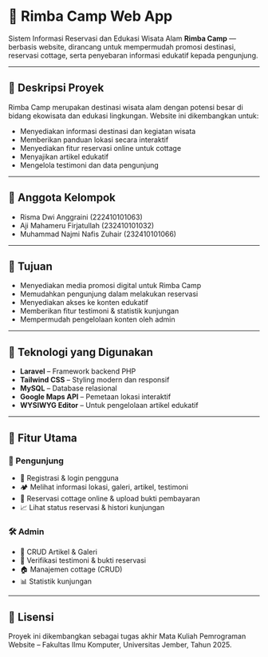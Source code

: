# 🌿 Rimba Camp Web App

Sistem Informasi Reservasi dan Edukasi Wisata Alam **Rimba Camp** — berbasis website, dirancang untuk mempermudah promosi destinasi, reservasi cottage, serta penyebaran informasi edukatif kepada pengunjung.

---

## 📌 Deskripsi Proyek

Rimba Camp merupakan destinasi wisata alam dengan potensi besar di bidang ekowisata dan edukasi lingkungan. Website ini dikembangkan untuk:

- Menyediakan informasi destinasi dan kegiatan wisata
- Memberikan panduan lokasi secara interaktif
- Menyediakan fitur reservasi online untuk cottage
- Menyajikan artikel edukatif
- Mengelola testimoni dan data pengunjung

---

## 👥 Anggota Kelompok

- Risma Dwi Anggraini (222410101063)  
- Aji Mahameru Firjatullah (232410101032)  
- Muhammad Najmi Nafis Zuhair (232410101066)

---

## 🎯 Tujuan

- Menyediakan media promosi digital untuk Rimba Camp
- Memudahkan pengunjung dalam melakukan reservasi
- Menyediakan akses ke konten edukatif
- Memberikan fitur testimoni & statistik kunjungan
- Mempermudah pengelolaan konten oleh admin

---

## 🔧 Teknologi yang Digunakan

- **Laravel** – Framework backend PHP
- **Tailwind CSS** – Styling modern dan responsif
- **MySQL** – Database relasional
- **Google Maps API** – Pemetaan lokasi interaktif
- **WYSIWYG Editor** – Untuk pengelolaan artikel edukatif

---

## 📌 Fitur Utama

### 👤 Pengunjung
- 🔐 Registrasi & login pengguna
- 🏕️ Melihat informasi lokasi, galeri, artikel, testimoni
- 🛌 Reservasi cottage online & upload bukti pembayaran
- 📈 Lihat status reservasi & histori kunjungan

### 🛠️ Admin
- 📝 CRUD Artikel & Galeri
- 🧾 Verifikasi testimoni & bukti reservasi
- 🏠 Manajemen cottage (CRUD)
- 📊 Statistik kunjungan

---

## 📎 Lisensi

Proyek ini dikembangkan sebagai tugas akhir Mata Kuliah Pemrograman Website – Fakultas Ilmu Komputer, Universitas Jember, Tahun 2025.
